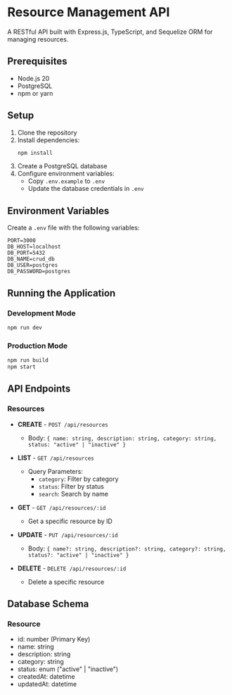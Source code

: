# Resource Management API

A RESTful API built with Express.js, TypeScript, and Sequelize ORM for managing resources.

## Prerequisites

- Node.js 20
- PostgreSQL
- npm or yarn

## Setup

1. Clone the repository
2. Install dependencies:
   ```bash
   npm install
   ```
3. Create a PostgreSQL database
4. Configure environment variables:
   - Copy `.env.example` to `.env`
   - Update the database credentials in `.env`

## Environment Variables

Create a `.env` file with the following variables:

```
PORT=3000
DB_HOST=localhost
DB_PORT=5432
DB_NAME=crud_db
DB_USER=postgres
DB_PASSWORD=postgres
```

## Running the Application

### Development Mode
```bash
npm run dev
```

### Production Mode
```bash
npm run build
npm start
```

## API Endpoints

### Resources

- **CREATE** - `POST /api/resources`
  - Body: `{ name: string, description: string, category: string, status: "active" | "inactive" }`

- **LIST** - `GET /api/resources`
  - Query Parameters:
    - `category`: Filter by category
    - `status`: Filter by status
    - `search`: Search by name

- **GET** - `GET /api/resources/:id`
  - Get a specific resource by ID

- **UPDATE** - `PUT /api/resources/:id`
  - Body: `{ name?: string, description?: string, category?: string, status?: "active" | "inactive" }`

- **DELETE** - `DELETE /api/resources/:id`
  - Delete a specific resource

## Database Schema

### Resource
- id: number (Primary Key)
- name: string
- description: string
- category: string
- status: enum ("active" | "inactive")
- createdAt: datetime
- updatedAt: datetime 